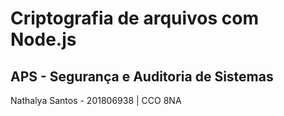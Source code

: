 # Criptografia de arquivos com Node.js
## APS - Segurança e Auditoria de Sistemas
Nathalya Santos - 201806938 | CCO 8NA
